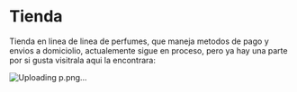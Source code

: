 # Tienda
Tienda en linea de linea de perfumes, que maneja metodos de pago y envios a domiciolio, actualemente sigue en proceso, pero ya hay una parte por si gusta visitrala aqui la encontrara:


![Uploading p.png…]()
